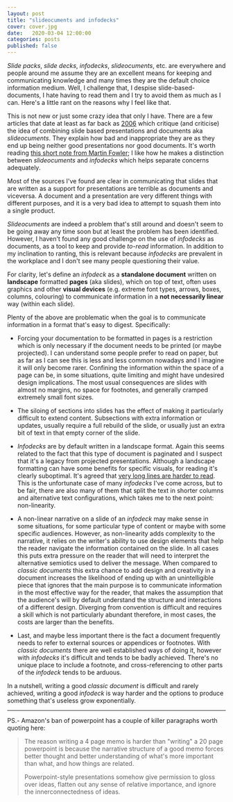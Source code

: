 ```yaml
---
layout: post
title: "slideocuments and infodecks"
cover: cover.jpg
date:   2020-03-04 12:00:00
categories: posts
published: false
---
```


_Slide packs_, _slide decks_, _infodecks_, _slideocuments_, etc. are everywhere and people around me assume they are an excellent means for keeping and communicating knowledge and many times they are the default choice information medium. Well, I challenge that, I despise slide-based-documents, I hate having to read them and I try to avoid them as much as I can. Here's a little rant on the reasons why I feel like that. 

This is not new or just some crazy idea that only I have. There are a few articles that date at least as far back as [2006](https://www.presentationzen.com/presentationzen/2006/04/slideuments_and.html) which critique (and criticise) the idea of combining slide based presentations and documents aka _slideocuments_. They explain how bad and inappropriate they are as they end up being neither good presentations nor good documents. It's worth reading  [this short note from Martin Fowler](https://martinfowler.com/bliki/Slideument.html); I like how he makes a distinction between _slideocuments_ and _infodecks_ which helps separate concerns adequately.

Most of the sources I've found are clear in communicating that slides that are written as a support for presentations are terrible as documents and viceversa. A document and a presentation are very different things with different purposes, and it is a very bad idea to attempt to squash them into a single product. 

_Slideocuments_ are indeed a problem that's still around and doesn't seem to be going away any time soon but at least the problem has been identified. However, I haven't found any good challenge on the use of _infodecks_ as documents, as a tool to keep and provide  _to-read_ information. In addition to my inclination to ranting, this is relevant because _infodecks_ are prevalent in the workplace and I don't see many people questioning their value. 

For clarity, let's define an _infodeck_ as a **standalone document** written on **landscape** formatted **pages** (aka slides), which on top of text, often uses graphics and other **visual devices** (e.g. extreme font types, arrows, boxes, columns, colouring) to communicate information in a **not necessarily linear** way (within each slide).  

Plenty of the above are problematic when the goal is to communicate information in a format that's easy to digest. Specifically:

  - Forcing your documentation to be formatted in pages is a restriction which is only necessary if the document needs to be printed (or maybe projected). I can understand some people prefer to read on paper, but as far as I can see this is less and less common nowadays and I imagine it will only become rarer. Confining the information within the space of a page can be, in some situations, quite limiting and might have undesired design implications. The most usual consequences are slides with almost no margins, no space for footnotes, and generally cramped extremely small font sizes.

  - The siloing of sections into slides has the effect of making it particularly difficult to extend content. Subsections with extra information or updates, usually require a full rebuild of the slide, or usually just an extra bit of text in that empty corner of the slide.

  - _Infodecks_ are by default written in a landscape format. Again this seems related to the fact that this type of document is paginated and I suspect that it's a legacy from projected presentations. Although a landscape formatting can have some benefits for specific visuals, for reading it's clearly suboptimal. It's agreed that [very long lines are harder to read](http://www.humanfactors.com/newsletters/optimal_line_length.asp). This is the unfortunate case of many _infodecks_ I've come across, but to be fair, there are also many of them that split the text in shorter columns and alternative text configurations, which takes me to the next point: non-linearity.

  - A non-linear narrative on a slide of an _infodeck_ may make sense in some situations,  for some particular type of content or maybe with some specific audiences. However, as non-linearity adds complexity to the narrative, it relies on the writer's ability to use design elements that help the reader navigate the information contained on the slide.
  In all cases this puts extra pressure on the reader that will need to interpret the alternative semiotics used to deliver the message. When compared to _classic documents_ this extra chance to add design and creativity in a document increases the likelihood of ending up with an unintelligible piece that ignores that the main purpose is to communicate information in the most effective way for the reader, that makes the assumption that the audience's will by default understand the structure and interactions of a different design. Diverging from convention is difficult and requires a skill which is not particularly abundant therefore, in most cases, the costs are larger than the benefits.

  - Last, and maybe less important there is the fact a document frequently needs to refer to external sources or appendices or footnotes. With _classic documents_ there are well established ways of doing it, however with _infodecks_ it's difficult and tends to be badly achieved. There's no unique place to include a footnote, and cross-referencing to other parts of the _infodeck_ tends to be arduous.

In a nutshell, writing a good _classic document_ is difficult and rarely achieved, writing a good _infodeck_ is way harder and the options to produce something that's useless grow exponentially. 


---

PS.- Amazon's ban of powerpoint has a couple of killer paragraphs worth quoting
here:

> The reason writing a 4 page memo is harder than "writing" a 20 page powerpoint is because the narrative structure of a good memo forces better thought and better understanding of what's more important than what, and how things are related.
>
> Powerpoint-style presentations somehow give permission to gloss over ideas, flatten out any sense of relative importance, and ignore the innerconnectedness of ideas.
